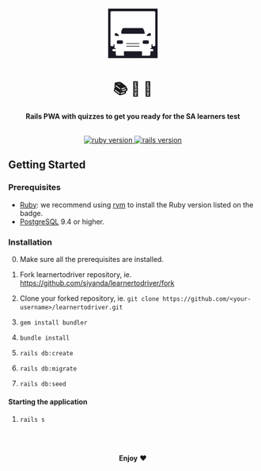 <div align="center">
  <br>
  <a href="http://learnertodriver.co.za/">
    <img
      alt="Learner to Driver"
      src="app/assets/images/favicon.png"
      width="100px"
    />
  </a>
  <br/>
  <h1>📚 📝 🚗</h1>
  <strong>Rails PWA with quizzes to get you ready for the SA learners test</strong>
</div>
<br/>
<p align="center">
  <a href="https://www.ruby-lang.org/en/">
    <img src="https://img.shields.io/badge/Ruby-v3.0.1-green.svg" alt="ruby version"/>
  </a>
  <a href="http://rubyonrails.org/">
    <img src="https://img.shields.io/badge/Rails-v6.1.3-brightgreen.svg" alt="rails version"/>
  </a>

## Getting Started

### Prerequisites

* [Ruby](https://www.ruby-lang.org/en/): we recommend using [rvm](https://rvm.io/) to install the Ruby version listed on the badge.
* [PostgreSQL](https://www.postgresql.org/) 9.4 or higher.

### Installation

0. Make sure all the prerequisites are installed.
1. Fork learnertodriver repository, ie. https://github.com/siyanda/learnertodriver/fork
2. Clone your forked repository, ie. `git clone https://github.com/<your-username>/learnertodriver.git`
3. `gem install bundler`
4. `bundle install`

5. `rails db:create`
6. `rails db:migrate`
7. `rails db:seed`

#### Starting the application

1.  `rails s`

<br/>

<p align="center">
  <br/>
  <strong>Enjoy</strong> ❤️
</p>
